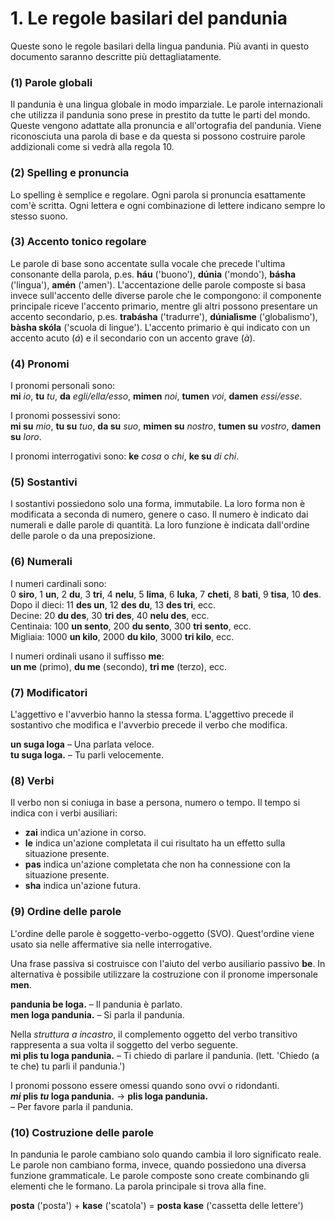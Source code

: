 
# 1. Le regole basilari del pandunia

Queste sono le regole basilari della lingua pandunia.
Più avanti in questo documento saranno descritte più dettagliatamente.

### (1) Parole globali

Il pandunia è una lingua globale in modo imparziale.
Le parole internazionali che utilizza il pandunia sono prese in prestito da tutte le parti del mondo.
Queste vengono adattate alla pronuncia e all'ortografia del pandunia.
Viene riconosciuta una parola di base e da questa si possono costruire parole addizionali come si vedrà alla regola 10.


### (2) Spelling e pronuncia

Lo spelling è semplice e regolare.
Ogni parola si pronuncia esattamente com'è scritta.
Ogni lettera e ogni combinazione di lettere indicano sempre lo stesso suono.


### (3) Accento tonico regolare

Le parole di base sono accentate sulla vocale che precede l'ultima consonante della parola, p.es.
**háu** ('buono'), **dúnia** ('mondo'), **básha** ('lingua'), **amén** ('amen').
L'accentazione delle parole composte si basa invece sull'accento delle diverse parole che le compongono: il componente principale riceve l'accento primario, mentre gli altri possono presentare un accento secondario, p.es.
**trabásha** ('tradurre'), **dúnialìsme** ('globalismo'), **bàsha skóla** ('scuola di lingue').
L'accento primario è qui indicato con un accento acuto (*á*) e il secondario con un accento grave (*à*).


### (4) Pronomi

I pronomi personali sono:  
**mi** _io_, **tu** _tu_, **da** _egli/ella/esso_,
**mimen** _noi_, **tumen** _voi_, **damen** _essi/esse_.

I pronomi possessivi sono:  
**mi su** _mio_, **tu su** _tuo_, **da su** _suo_,
**mimen su** _nostro_, **tumen su** _vostro_, **damen su** _loro_.

I pronomi interrogativi sono:
**ke**
_cosa_ o _chi_,
**ke su**
_di chi_.


### (5) Sostantivi
   I sostantivi possiedono solo una forma, immutabile.
   La loro forma non è modificata a seconda di numero, genere o caso.
   Il numero è indicato dai numerali e dalle parole di quantità.
   La loro funzione è indicata dall'ordine delle parole o da una preposizione.

### (6) Numerali

I numeri cardinali sono:  
0 **siro**, 1 **un**, 2 **du**, 3 **tri**, 4 **nelu**, 5 **lima**, 6 **luka**,
7 **cheti**, 8 **bati**, 9 **tisa**, 10 **des**.  
Dopo il dieci: 11 **des un**, 12 **des du**, 13 **des tri**, ecc.  
Decine: 20 **du des**, 30 **tri des**, 40 **nelu des**, ecc.  
Centinaia: 100 **un sento**, 200 **du sento**, 300 **tri sento**, ecc.  
Migliaia: 1000 **un kilo**, 2000 **du kilo**, 3000 **tri kilo**, ecc.

I numeri ordinali usano il suffisso **me**:  
**un me** (primo), **du me** (secondo), **tri me** (terzo), ecc.


### (7) Modificatori

L'aggettivo e l'avverbio hanno la stessa forma.
L'aggettivo precede il sostantivo che modifica
e l'avverbio precede il verbo che modifica.

**un suga loga**
– Una parlata veloce.  
**tu suga loga.**
– Tu parli velocemente.


### (8) Verbi

Il verbo non si coniuga in base a persona, numero o tempo.
Il tempo si indica con i verbi ausiliari:

- **zai**
  indica un'azione in corso.
- **le**
  indica un'azione completata il cui risultato ha un effetto sulla situazione presente.
- **pas**
  indica un'azione completata che non ha connessione con la situazione presente.
- **sha**
  indica un'azione futura.


### (9) Ordine delle parole

L'ordine delle parole è soggetto-verbo-oggetto (SVO).
Quest'ordine viene usato sia nelle affermative sia nelle interrogative.

Una frase passiva si costruisce con l'aiuto del verbo ausiliario passivo
**be**.
In alternativa è possibile utilizzare la costruzione con il pronome impersonale
**men**.

**pandunia be loga.**
– Il pandunia è parlato.  
**men loga pandunia.**
– Si parla il pandunia.

Nella _struttura a incastro_, il complemento oggetto del verbo transitivo rappresenta a sua volta il soggetto del verbo seguente.  
**mi plis tu loga pandunia.**
– Ti chiedo di parlare il pandunia. (lett. 'Chiedo (a te che) tu parli il pandunia.')

I pronomi possono essere omessi quando sono ovvi o ridondanti.  
**_mi_ plis _tu_ loga pandunia.**
→ **plis loga pandunia.**  
– Per favore parla il pandunia.


### (10) Costruzione delle parole

In pandunia le parole cambiano solo quando cambia il loro significato reale.
Le parole non cambiano forma, invece, quando possiedono una diversa funzione grammaticale.
Le parole composte sono create combinando gli elementi che le formano.
La parola principale si trova alla fine.

**posta**
('posta') +
**kase**
('scatola') =
**posta kase**
('cassetta delle lettere')

